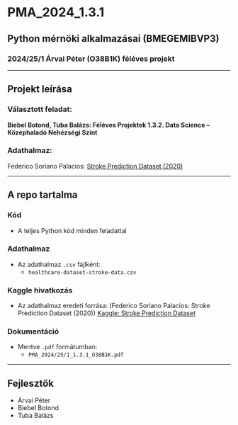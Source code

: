 # **PMA_2024_1.3.1**

## **Python mérnöki alkalmazásai (BMEGEMIBVP3)**  
### 2024/25/1 Árvai Péter (O38B1K) féléves projekt

---

## **Projekt leírása**
### Választott feladat:  
**Biebel Botond, Tuba Balázs: Féléves Projektek 1.3.2. Data Science – Középhaladó Nehézségi Szint**

### Adathalmaz:  
Federico Soriano Palacios: [Stroke Prediction Dataset (2020)](https://www.kaggle.com/datasets/fedesoriano/stroke-prediction-dataset)

---

## **A repo tartalma**

### **Kód**
- A teljes Python kód minden feladattal
### **Adathalmaz**
- Az adathalmaz `.csv` fájlként:
  - `healthcare-dataset-stroke-data.csv`
### **Kaggle hivatkozás**
- Az adathalmaz eredeti forrása: (Federico Soriano Palacios: Stroke Prediction Dataset (2020))
  [Kaggle: Stroke Prediction Dataset](https://www.kaggle.com/datasets/fedesoriano/stroke-prediction-dataset)
### **Dokumentáció**
- Mentve `.pdf` formátumban:  
  - `PMA_2024/25/1_1.3.1_O38B1K.pdf`

 ---
## **Fejlesztők**
- Árvai Péter
- Biebel Botond
- Tuba Balázs


